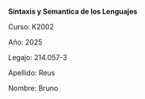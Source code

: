 **Sintaxis y Semantica de los Lenguajes**


Curso: K2002

Año: 2025

Legajo: 214.057-3

Apellido: Reus

Nombre: Bruno
